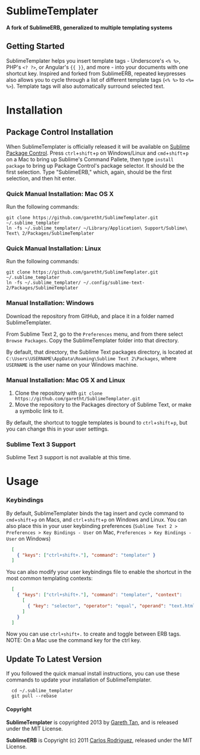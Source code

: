 SublimeTemplater
===
**A fork of SublimeERB, generalized to multiple templating systems**

## Getting Started
SublimeTemplater helps you insert template tags - Underscore's `<% %>`, PHP's `<? ?>`, or Angular's `{{ }}`, and more - into your documents with one shortcut key. Inspired and forked from SublimeERB, repeated keypresses also allows you to cycle through a list of different template tags (`<% %>` to `<%= %>`). Template tags will also automatically surround selected text.

# Installation
## Package Control Installation
When SublimeTemplater is officially released it will be available on [Sublime Package Control](https://sublime.wbond.net/). Press `ctrl`+`shift`+`p` on Windows/Linux and `cmd`+`shift`+`p` on a Mac to bring up Sublime's Command Pallete, then type `install package` to bring up Package Control's package selector. It should be the first selection. Type "SublimeERB," which, again, should be the first selection, and then hit enter.

### Quick Manual Installation: Mac OS X
Run the following commands:
````
git clone https://github.com/garetht/SublimeTemplater.git ~/.sublime_templater
ln -fs ~/.sublime_templater/ ~/Library/Application\ Support/Sublime\ Text\ 2/Packages/SublimeTemplater
````

### Quick Manual Installation: Linux
Run the following commands:
````
git clone https://github.com/garetht/SublimeTemplater.git ~/.sublime_templater
ln -fs ~/.sublime_templater/ ~/.config/sublime-text-2/Packages/SublimeTemplater
````

### Manual Installation: Windows
Download the repository from GitHub, and place it in a folder named SublimeTemplater.

From Sublime Text 2, go to the `Preferences` menu, and from there select `Browse Packages`. Copy the SublimeTemplater folder into that directory.

By default, that directory, the Sublime Text packages directory, is located at `C:\Users\USERNAME\AppData\Roaming\Sublime Text 2\Packages`, where `USERNAME` is the user name on your Windows machine.


### Manual Installation: Mac OS X and Linux
1. Clone the repository with `git clone https://github.com/garetht/SublimeTemplater.git`
2. Move the repository to the Packages directory of Sublime Text, or make a symbolic link to it.

By default, the shortcut to toggle templates is bound to `ctrl`+`shift`+`p`, but you can change this in your user settings.

### Sublime Text 3 Support

Sublime Text 3 support is not available at this time.


# Usage

### Keybindings

By default, SublimeTemplater binds the tag insert and cycle command to `cmd`+`shift`+`p` on Macs, and `ctrl`+`shift`+`p` on Windows and Linux. You can also place this in your user keybinding preferences (`Sublime Text 2 > Preferences > Key Bindings - User` on Mac, `Preferences > Key Bindings - User` on Windows)

```json
  [
    { "keys": ["ctrl+shift+."], "command": "templater" }
  ]
```

You can also modify your user keybindings file to enable the shortcut in the most common templating contexts:

```json
  [
    { "keys": ["ctrl+shift+."], "command": "templater", "context":
      [
        { "key": "selector", "operator": "equal", "operand": "text.html.ruby, text.haml, source.yaml, source.css, source.scss, source.js, source.coffee" }
      ]
    }
  ]
```

Now you can use `ctrl+shift+.` to create and toggle between ERB tags. NOTE: On a Mac use the command key for the ctrl key.

## Update To Latest Version

If you followed the quick manual install instructions, you can use these commands to update your installation of SublimeTemplater.

```
  cd ~/.sublime_templater
  git pull --rebase
```

#### Copyright
**SublimeTemplater** is copyrighted 2013 by [Gareth Tan](http://garethtan.com), and is released under the MIT License.

**SublimeERB** is Copyright (c) 2011 [Carlos Rodriguez](http://eddorre.com), released under the MIT License.
